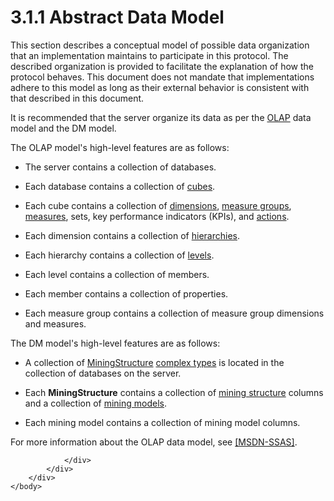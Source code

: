 <html dir="LTR" xmlns:mshelp="http://msdn.microsoft.com/mshelp" xmlns:ddue="http://ddue.schemas.microsoft.com/authoring/2003/5" xmlns:xlink="http://www.w3.org/1999/xlink" xmlns:tool="http://www.microsoft.com/tooltip">
    <head>
        <meta http-equiv="Content-Type" content="text/html; CHARSET=utf-8"></meta>
        <meta name="save" content="history"></meta>
        <title>3.1.1 Abstract Data Model</title>
        <xml>
            <mshelp:toctitle title="3.1.1 Abstract Data Model"></mshelp:toctitle>
            <mshelp:rltitle title="[MS-SSAS]: Abstract Data Model"></mshelp:rltitle>
            <mshelp:keyword index="A" term="f7c5c955-e0b7-4851-9ffe-13f1c2c74791"></mshelp:keyword>
            <mshelp:attr name="DCSext.ContentType" value="open specification"></mshelp:attr>
            <mshelp:attr name="AssetID" value="f7c5c955-e0b7-4851-9ffe-13f1c2c74791"></mshelp:attr>
            <mshelp:attr name="TopicType" value="kbRef"></mshelp:attr>
            <mshelp:attr name="DCSext.Title" value="[MS-SSAS]: Abstract Data Model" />
        </xml>
    </head>
    <body>
        <div id="header">
            <h1 class="heading">3.1.1 Abstract Data Model</h1>
        </div>
        <div id="mainSection">
            <div id="mainBody">
                <div id="allHistory" class="saveHistory"></div>
                <div id="sectionSection0" class="section" name="collapseableSection">
                    

<p>This section describes a conceptual model of possible data
organization that an implementation maintains to participate in this protocol.
The described organization is provided to facilitate the explanation of how the
protocol behaves. This document does not mandate that implementations adhere to
this model as long as their external behavior is consistent with that described
in this document.</p>

<p>It is recommended that the server organize its data as per
the <a href="8676f5ce-62d4-4244-a326-634bfed4aba4.md#gt_055c223a-52f1-4d41-b95b-d7c60eaa388f">OLAP</a> data model and
the DM model.</p>

<p>The OLAP model's high-level features are as follows:</p>

<ul><li><p><span><span> 
</span></span>The server contains a collection of databases.</p>

</li><li><p><span><span> 
</span></span>Each database contains a collection of <a href="8676f5ce-62d4-4244-a326-634bfed4aba4.md#gt_a0c8d97b-322c-4117-8525-37e5f26751e7">cubes</a>.</p>

</li><li><p><span><span> 
</span></span>Each cube contains a collection of <a href="8676f5ce-62d4-4244-a326-634bfed4aba4.md#gt_70d18eb1-eb3c-48f8-b0cd-7140f206406c">dimensions</a>, <a href="8676f5ce-62d4-4244-a326-634bfed4aba4.md#gt_1f51f60a-8a0f-4b0d-9e7e-80cbd596e164">measure groups</a>, <a href="8676f5ce-62d4-4244-a326-634bfed4aba4.md#gt_70548cb6-ef0e-4f2a-8e34-7293a9df8998">measures</a>, sets, key
performance indicators (KPIs), and <a href="8676f5ce-62d4-4244-a326-634bfed4aba4.md#gt_b178b6c0-7df9-4107-95ca-12c7f0b9900b">actions</a>.</p>

</li><li><p><span><span> 
</span></span>Each dimension contains a collection of <a href="8676f5ce-62d4-4244-a326-634bfed4aba4.md#gt_a07fc05d-cdb0-442c-984a-dd3589b9f682">hierarchies</a>.</p>

</li><li><p><span><span> 
</span></span>Each hierarchy contains a collection of <a href="8676f5ce-62d4-4244-a326-634bfed4aba4.md#gt_35243297-04e4-4bb0-be03-defaf24c4246">levels</a>.</p>

</li><li><p><span><span> 
</span></span>Each level contains a collection of members.</p>

</li><li><p><span><span> 
</span></span>Each member contains a collection of properties.</p>

</li><li><p><span><span> 
</span></span>Each measure group contains a collection of measure group
dimensions and measures.</p>

</li></ul><p>The DM model's high-level features are as follows:</p>

<ul><li><p><span><span> 
</span></span>A collection of <a href="211634e3-9061-4f2a-8e93-dfea58858654.md">MiningStructure</a> <a href="8676f5ce-62d4-4244-a326-634bfed4aba4.md#gt_ff9674b8-e5a4-4817-8b66-5cdf367f9fb2">complex types</a> is located in
the collection of databases on the server.</p>

</li><li><p><span><span> 
</span></span>Each <b>MiningStructure</b> contains a collection of <a href="8676f5ce-62d4-4244-a326-634bfed4aba4.md#gt_8f031c0c-7063-4dec-b984-9e5dabd9b4de">mining structure</a> columns
and a collection of <a href="8676f5ce-62d4-4244-a326-634bfed4aba4.md#gt_4fbc48d0-67e2-4689-8c1e-8f7cfd8b1adf">mining
models</a>.</p>

</li><li><p><span><span> 
</span></span>Each mining model contains a collection of mining model columns.</p>

</li></ul><p>For more information about the OLAP data model, see <a href="https://go.microsoft.com/fwlink/?LinkId=165649">[MSDN-SSAS]</a>.</p>


                </div>
            </div>
        </div>
    </body>
</html>
